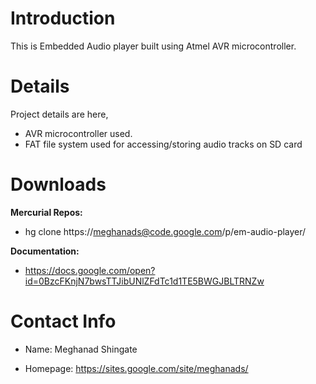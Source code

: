 # Introduction #

This is Embedded Audio player built using Atmel AVR microcontroller.


# Details #
Project details are here,
  * AVR microcontroller used.
  * FAT file system used for accessing/storing audio tracks on SD card


# Downloads #
**Mercurial Repos:**

  * hg clone https://meghanads@code.google.com/p/em-audio-player/

**Documentation:**

  * https://docs.google.com/open?id=0BzcFKnjN7bwsTTJibUNlZFdTc1d1TE5BWGJBLTRNZw


# Contact Info #

  * Name: Meghanad Shingate

  * Homepage: https://sites.google.com/site/meghanads/